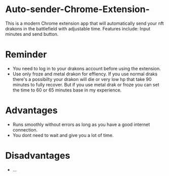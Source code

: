 # Auto-sender-Chrome-Extension-
This is a modern Chrome extension app that will automatically send your nft drakons in the battlefield with adjustable time. Features include: Input minutes and send button.

# Reminder
 - You need to log in to your drakons account before using the extension.
 - Use only froze and metal drakon for effiency. If you use normal draks there's a possibilty your drakon will die or very low hp that take 90 minutes to fully recover. But if you use metal drak or froze you can set the time to 60 or 65 minutes base in my experience.
# Advantages
 - Runs smoothly without errors as long as you have a good internet connection.
 - You dont need to wait and give you a lot of time.

# Disadvantages
 - ...
